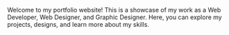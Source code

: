 Welcome to my portfolio website! This is a showcase of my work as a Web Developer, Web Designer, and Graphic Designer. Here, you can explore my projects, designs, and learn more about my skills.
